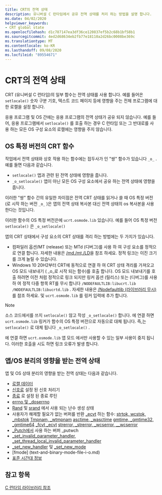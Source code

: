 ```yaml
---
title: CRT의 전역 상태
description: 유니버설 C 런타임에서 공유 전역 상태를 처리 하는 방법을 설명 합니다.
ms.date: 04/02/2020
helpviewer_keywords:
- CRT global state
ms.openlocfilehash: d1c787147ea3df36ce120837ef5b2c68b1bf58b1
ms.sourcegitcommit: 4ed2d68634eb2fb77e18110a2d26bc0008be369c
ms.translationtype: MT
ms.contentlocale: ko-KR
ms.lasthandoff: 09/08/2020
ms.locfileid: "89554671"
---
```

# <a name="global-state-in-the-crt"></a>CRT의 전역 상태

CRT (유니버설 C 런타임)의 일부 함수는 전역 상태를 사용 합니다. 예를 들어은 `setlocale()` 숫자 구분 기호, 텍스트 코드 페이지 등에 영향을 주는 전체 프로그램에 대 한 로캘을 설정 합니다.

응용 프로그램 및 OS 간에는 응용 프로그램의 전역 상태가 공유 되지 않습니다. 예를 들어, 응용 프로그램에서 `setlocale()` 를 호출 하는 경우 C 런타임 또는 그 반대로를 사용 하는 모든 OS 구성 요소의 로캘에는 영향을 주지 않습니다.

## <a name="os-specific-versions-of-crt-functions"></a>OS 특정 버전의 CRT 함수

작업에서 전역 상태와 상호 작용 하는 함수에는 접두사가 인 "쌍" 함수가 있습니다 `_o_` . 예를 들면 다음과 같습니다.

- `setlocale()` 앱과 관련 된 전역 상태에 영향을 줍니다.
- `_o_setlocale()` 앱이 아닌 모든 OS 구성 요소에서 공유 하는 전역 상태에 영향을 줍니다.

이러한 "쌍" 함수 간의 유일한 차이점은 전역 CRT 상태를 읽거나 쓸 때 OS 특정 버전 (로 시작 하는 버전 `_o_` )은 앱의 전역 상태 복사본 대신 전역 상태의 os 복사본을 사용 한다는 것입니다.

이러한 함수의 OS 특정 버전은에 `ucrt.osmode.lib` 있습니다. 예를 들어 OS 특정 버전 `setlocale()` 은 `_o_setlocale()`

앱의 CRT 상태에서 구성 요소의 CRT 상태를 격리 하는 방법에는 두 가지가 있습니다.

- 컴파일러 옵션/MT (release) 또는 MTd (디버그)를 사용 하 여 구성 요소를 정적으로 연결 합니다. 자세한 내용은 [/md,/mt,/LD](../build/reference/md-mt-ld-use-run-time-library.md)을 참조 하세요. 정적 링크는 이진 크기를 크게 늘릴 수 있습니다.
- Windows 10 20H2부터 CRT에 동적으로 연결 하 여 CRT 상태 격리를 가져오고 OS 모드 내보내기 ( _o_로 시작 되는 함수)를 호출 합니다. OS 모드 내보내기를 호출 하려면 이전 처럼 정적으로 링크 되지만 링커 옵션 (릴리스) 또는 (디버그)를 사용 하 여 정적 다중 항목 RT를 무시 합니다 `/NODEFAULTLIB:libucrt.lib` `/NODEFAULTLIB:libucrtd.lib` . 자세한 내용은 [/Nodefaultlib (라이브러리 무시)](../build/reference/nodefaultlib-ignore-libraries.md) 를 참조 하세요. 및 `ucrt.osmode.lib` 를 링커 입력에 추가 합니다.

> [!Note]
> 소스 코드에서를 쓰지 `setlocale()` 않고 작성 `_o_setlocale()` 합니다. 에 연결 하면 `ucrt.osmode.lib` 링커가 함수의 OS 특정 버전으로 자동으로 대체 됩니다. 즉,는 `setlocale()` 로 대체 됩니다 `_o_setlocale()` .

에 연결 하면 `ucrt.osmode.lib` 앱 모드 에서만 사용할 수 있는 일부 사용이 중지 됩니다. 이러한 호출을 시도 하면 링크 오류가 발생 합니다.

## <a name="global-state-affected-by-appos-separation"></a>앱/OS 분리의 영향을 받는 전역 상태

앱 및 OS 상태 분리의 영향을 받는 전역 상태는 다음과 같습니다.

- [로캘 데이터](locale.md)
- [신호로](reference/signal.md) 설정 된 신호 처리기
- [종료](reference/set-terminate-crt.md) 로 설정 된 종료 루틴
- [errno 및 _doserrno](errno-doserrno-sys-errlist-and-sys-nerr.md)
- [Rand](reference/rand.md) 및 [srand](reference/srand.md) 에서 사용 되는 난수 생성 상태
- 사용자가 해제할 필요가 없는 버퍼를 반환 [_ecvt](reference/ecvt.md) 하는 함수: [strtok, wcstok, _mbstok](reference/strtok-strtok-l-wcstok-wcstok-l-mbstok-mbstok-l.md) [Tmpnam, _wtmpnam](reference/tempnam-wtempnam-tmpnam-wtmpnam.md) [asctime, _wasctime](reference/asctime-wasctime.md) [gmtime, _gmtime32, _gmtime64](reference/gmtime-gmtime32-gmtime64.md) [_fcvt _ecvt](reference/fcvt.md) [strerror, _strerror, _wcserror, __wcserror](reference/strerror-strerror-wcserror-wcserror.md)
- [_Putch에서](reference/putch-putwch.md) 사용 하는 버퍼 _putwch
- [_set_invalid_parameter_handler, _set_thread_local_invalid_parameter_handler](reference/set-invalid-parameter-handler-set-thread-local-invalid-parameter-handler.md)
- [_set_new_handler](reference/set-new-handler.md) 및 [_set_new_mode](reference/set-new-mode.md)
- [fmode] (text-and-binary-mode-file-i-o.md)
- [표준 시간대 정보](time-management.md)

## <a name="see-also"></a>참고 항목

[C 런타임 라이브러리 참조](c-run-time-library-reference.md)
